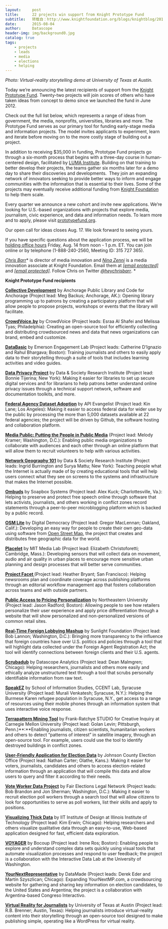 ```yaml
---
layout:     post
title:      22 projects win support from Knight Prototype Fund
subtitle:   转载自：http://www.knightfoundation.org/blogs/knightblog/2015/8/4/22-ideas-win-knight-prototype-fund-support/
date:       2015-08-04
author:     Datascope
header-img: img/background0.jpg
catalog: true
tags:
    - projects
    - leads
    - media
    - elections
    - helping
---
```



*Photo: Virtual-reality storytelling demo at University of Texas at Austin.*


Today we’re announcing the latest recipients of support from the [Knight Prototype Fund](http://www.knightfoundation.org/funding-initiatives/knight-prototype-fund). Twenty-two projects will join scores of others who have taken ideas from concept to demo since we launched the fund in June 2012. 


Check out the full list below, which represents a range of ideas from government, the media, nonprofits, universities, libraries and more. The Prototype Fund serves as our primary tool for funding early-stage media and information projects. The model invites applicants to experiment, learn and iterate before moving on to the more costly stage of building out a project.


In addition to receiving $35,000 in funding, Prototype Fund projects go through a six-month process that begins with a three-day course in human-centered design, facilitated by [LUMA Institute](http://www.luma-institute.com/). Building on that training to better develop their projects, the teams gather six months later for a demo day to share their discoveries and developments.  They join an expanding network of innovators seeking to provide better ways to inform and engage communities with the information that is essential to their lives. Some of the projects may eventually receive additional funding from [Knight Foundation](http://www.knightfoundation.org/) to help them scale.


Every quarter we announce a new cohort and invite new applications. We’re looking for U.S.-based organizations with projects that explore media, journalism, civic experience, and data and information needs. To learn more and to apply, please visit [prototypefund.org](https://knight.submittable.com/submit).


Our open call for ideas closes Aug. 17. We look forward to seeing yours.


If you have specific questions about the application process, we will be [holding office hours](https://bluejeans.com/315727365/browser) Friday, Aug. 14 from noon - 1 p.m. ET. You can join online or by telephone (1-888-240-2560, Meeting ID: 315 727 365).


[*Chris Barr*](http://knightfoundation.org/staff/chris-barr)* is director of media innovation and *[*Nina Zenni*](http://www.knightfoundation.org/staff/nina-zenni)* is a media innovation associate at Knight Foundation. Email them at *[*[email protected]*](http://www.knightfoundation.org/cdn-cgi/l/email-protection#3755564545775c595e505f43515842595356435e585919584550)* and *[*[email protected]*](http://www.knightfoundation.org/cdn-cgi/l/email-protection#453f202b2b2c052e2b2c222d31232a302b2124312c2a2b6b2a3722)*. Follow Chris on Twitter *[*@heychrisbarr*](https://twitter.com/heychrisbarr)*. *


**Knight Prototype Fund recipients**


**[Collective Development](http://www.knightfoundation.org/grants/201551229)** by Anchorage Public Library and Code for Anchorage (Project lead: Meg Backus; Anchorage, AK.): Opening library programming up to patrons by creating a participatory platform that will allow people to propose projects, workshops or events that the library will facilitate.


**[CrowdVoice.by](http://www.knightfoundation.org/grants/201551195)** by CrowdVoice (Project leads: Esraa Al Shafei and Melissa Tyas; Philadelphia): Creating an open-source tool for efficiently collecting and distributing crowdsourced news and data that news organizations can brand, embed and customize.


**[DataBasic](http://www.knightfoundation.org/grants/201551190)** by Emerson Engagement Lab (Project leads: Catherine D’Ignazio and Rahul Bhargava; Boston): Training journalists and others to easily apply data to their storytelling through a suite of tools that includes learning activities and video guides.


**[Data Privacy Project](http://www.knightfoundation.org/grants/201551216)** by Data & Society Research Institute (Project lead: Bonnie Tijerina; New York): Making it easier for libraries to set up secure digital services and for librarians to help patrons better understand online privacy issues through a technical support network, software and documentation toolkits, and more.


**[Federal Agency Dataset Adoption](http://www.knightfoundation.org/grants/201551217)** by API Evangelist (Project lead: Kin Lane; Los Angeles): Making it easier to access federal data for wider use by the public by processing the more than 5,000 datasets available at 22 federal agencies; the project will be driven by Github, the software hosting and collaboration platform.


**[Media Public: Putting the People in Public Media](http://www.knightfoundation.org/grants/201551236)** (Project lead: Melody Kramer; Washington, D.C.): Enabling public media organizations to collaborate with audiences and each other through an online platform that will allow them to recruit volunteers to help with various activities.


**[Network Geography 101](http://www.knightfoundation.org/grants/201551262)** by Data & Society Research Institute (Project leads: Ingrid Burrington and Surya Mattu; New York): Teaching people what the Internet is actually made of by creating educational tools that will help users connect what they see on screens to the systems and infrastructure that makes the Internet possible.


**[Ombuds](http://www.knightfoundation.org/grants/201551198)** by Soapbox Systems (Project lead: Alex Kuck; Charlottesville, Va.): Helping to preserve and protect free speech online through software that lets activists, journalists, and others working in conflict zones record statements through a peer-to-peer microblogging platform which is backed by a public record.


**[OSM Lite](http://www.knightfoundation.org/grants/201551227)** by Digital Democracy (Project lead: Gregor MacLennan; Oakland, Calif.): Developing an easy way for people to create their own geo-data using software from [Open Street Map](https://www.openstreetmap.org/), the project that creates and distributes free geographic data for the world.


**[Placelet](http://www.knightfoundation.org/grants/201551191)** by MIT Media Lab (Project lead: Elizabeth Christoforetti; Cambridge, Mass.): Developing sensors that will collect data on movement, audio and air quality in urban places to encourage more sensitive urban planning and design processes that will better serve communities.


**[Project Facet ](http://www.knightfoundation.org/grants/201551185)**(Project lead: Heather Bryant; San Francisco): Helping newsrooms plan and coordinate coverage across publishing platforms through an editorial workflow management app that fosters collaboration across teams and with outside partners.


**[Public Access to Pricing Personalization](http://www.knightfoundation.org/grants/201551205)** by Northeastern University (Project lead: Jason Radford; Boston): Allowing people to see how retailers personalize their user experience and apply price differentiation through a website that will show personalized and non-personalized versions of common retail sites. 


**[Real-Time Foreign Lobbying Mashup](http://www.knightfoundation.org/grants/201551224)** by Sunlight Foundation (Project lead: Bob Lannon; Washington, D.C.): Bringing more transparency to the influence that foreign countries have over U.S. politics and policies through a tool that will highlight data collected under the Foreign Agent Registration Act; the tool will identify connections between foreign clients and their U.S. agents.


**[Scrubadub](http://www.knightfoundation.org/grants/201551256)** by Datascope Analytics (Project lead: Dean Malmgren; Chicago): Helping researchers, journalists and others more easily and ethically analyze unstructured text through a tool that scrubs personally identifiable information from raw text.


**[SpeakEZ](http://www.knightfoundation.org/grants/201551218)** by School of Information Studies, CCENT Lab, Syracuse University (Project lead: Murali Venkatesh; Syracuse, N.Y.): Helping the Burmese Karen refugee population in Syracuse, N.Y., get access to a range of resources using their mobile phones through an information system that uses interactive voice response.


**[Terrapattern Mining Tool](http://www.knightfoundation.org/grants/201551228)** by Frank-Ratchye STUDIO for Creative Inquiry at Carnegie Mellon University (Project lead: Golan Levin; Pittsburgh, Penn.)**:**Enabling journalists, citizen scientists, humanitarian workers and others to detect “patterns of interest” in satellite imagery, through an open-source tool. For example, users could use the tool to identify destroyed buildings in conflict zones.


**[User-Friendly Application for Election Data](http://www.knightfoundation.org/grants/201551230)** by Johnson County Election Office (Project lead: Nathan Carter; Olathe, Kans.): Making it easier for voters, journalists, candidates and others to access election-related information through an application that will compile this data and allow users to query and filter it according to their needs.


**[Vote Worker Data Project](http://www.knightfoundation.org/grants/201551237)** by Fair Elections Legal Network (Project leads: Bob Brandon and Jon Sherman; Washington, D.C.): Making it easier to recruit election poll workers through a search tool that will allow citizens to look for opportunities to serve as poll workers, list their skills and apply to positions.  


**[Visualizing Thick Data](http://www.knightfoundation.org/grants/201551257)** by IIT Institute of Design at Illinois Institute of Technology (Project lead: Kim Erwin; Chicago): Helping researchers and others visualize qualitative data through an easy-to-use, Web-based application designed for fast, efficient data exploration.


**[VOYAGER](http://www.knightfoundation.org/grants/201551251)** by Bocoup (Project lead: Irene Ros; Boston): Enabling people to explore and understand complex data sets quickly using visual tools that automate visualization processes and respond to user feedback; the project is a collaboration with the Interactive Data Lab at the University of Washington. 


[**YourNextRepresentative**](http://www.knightfoundation.org/grants/201551234) by DataMade (Project leads: Derek Eder and Martín Szyszlican; Chicago): Expanding YourNextMP.com, a crowdsourcing website for gathering and sharing key information on election candidates, to the United States and Argentina; the project is a collaboration with Argentina-based Congreso Interactivo.


**[Virtual Reality for Journalists](http://www.knightfoundation.org/grants/201551193)** by University of Texas at Austin (Project lead: R.B. Brenner; Austin, Texas): Helping journalists introduce virtual-reality content into their storytelling through an open-source tool designed to make publishing simple, operating like a WordPress for virtual reality.
